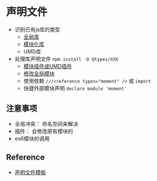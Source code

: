 # 声明文件
- 识别已有js库的类型
    - [全局库](../src/modules/handle-title.js)
    - [模块化库](https://www.tslang.cn/docs/handbook/declaration-files/templates/module-d-ts.html)
    - UMD库
- 处理库声明文件 `npm install -D @types/XXX`
    - [模块插件或UMD插件](https://www.tslang.cn/docs/handbook/declaration-files/templates/module-plugin-d-ts.html)
    - [修改全局模块](../src/modules/add-methods-to-string.js)
    - 使用依赖 `///<reference types="moment" />` 或 `import `
    - 快捷外部模块声明 `declare module 'moment'`

## 注意事项
- 全局冲突： 命名空间来解决
- 插件： 会修改原有模块的
- es6模块的调用

## Reference
- [声明文件模板](https://www.tslang.cn/docs/handbook/declaration-files/templates.html)
